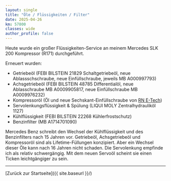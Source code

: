 ```yaml
---
layout: single
title: "Öle / Flüssigkeiten / Filter"
date: 2025-04-26
km: 57800
classes: wide
author_profile: false
---
```


Heute wurde ein großer Flüssigkeiten-Service an meinem Mercedes SLK 200 Kompressor (R171) durchgeführt.

Erneuert wurden:

- Getriebeöl (FEBI BILSTEIN 21829 Schaltgetriebeöl, neue Ablassschschraube, neue Einfüllschraube, jeweils MB A000997793)
- Achsgetriebeöl (FEBI BILSTEIN 48785 Differentialöl, neue Ablasschraube MB A0009905817, neue Einfüllschraube MB A0009976232)
- Kompressoröl (Öl und neue Sechskant-Einfüllschraube von [RN E-Tech](https://www.rn-etech.de))
- Servolenkungsflüssigkeit & Spülung (LIQUI MOLY Zentralhydrauliköl 1127)
- Kühlflüssigkeit (FEBI BILSTEIN 22268 Kühlerfrostschutz)
- Benzinfilter (MB A1714701090)

Mercedes Benz schreibt den Wechsel der Kühlflüssigkeit und des Benzinfilters nach 15 Jahren vor. Getriebeöl, Achsgetriebeöl und Kompressoröl sind als Lifetime-Füllungen konzipiert. Aber ein Wechsel dieser Öle kann nach 16 Jahren nicht schaden. Die Servolenkung empfinde ich als relativ schwergängig. Mit dem neuen Servoöl scheint sie einen Ticken leichtgängiger zu sein.  

---

[Zurück zur Startseite]({{ site.baseurl }}/)
